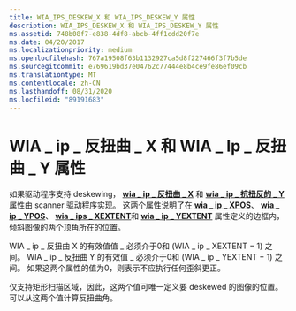 ```yaml
---
title: WIA_IPS_DESKEW_X 和 WIA_IPS_DESKEW_Y 属性
description: WIA_IPS_DESKEW_X 和 WIA_IPS_DESKEW_Y 属性
ms.assetid: 748b08f7-e838-4df8-abcb-4ff1cdd20f7e
ms.date: 04/20/2017
ms.localizationpriority: medium
ms.openlocfilehash: 767a19508f63b1132927ca5d8f227466f3f7b5de
ms.sourcegitcommit: e769619bd37e04762c77444e8b4ce9fe86ef09cb
ms.translationtype: MT
ms.contentlocale: zh-CN
ms.lasthandoff: 08/31/2020
ms.locfileid: "89191683"
---
```

# <a name="wia_ips_deskew_x-and-wia_ips_deskew_y-properties"></a>WIA \_ ip \_ 反扭曲 \_ X 和 WIA \_ Ip \_ 反扭曲 \_ Y 属性





如果驱动程序支持 deskewing， [**wia \_ ip \_ 反扭曲 \_ X**](./wia-ips-deskew-x.md) 和 [**wia \_ ip \_ 抗扭反的 \_ Y**](./wia-ips-deskew-y.md) 属性由 scanner 驱动程序实现。 这两个属性说明了在 [**wia \_ ip \_ XPOS**](./wia-ips-xpos.md)、 [**wia \_ ip \_ YPOS**](./wia-ips-ypos.md)、 [**wia \_ ips \_ XEXTENT**](./wia-ips-xextent.md)和 [**wia \_ ip \_ YEXTENT**](./wia-ips-yextent.md) 属性定义的边框内，倾斜图像的两个顶角所在的位置。

WIA \_ ip \_ 反扭曲 X 的有效值值 \_ 必须介于0和 (WIA \_ ip \_ XEXTENT − 1) 之间。 WIA \_ ip \_ 反扭曲 Y 的有效值 \_ 必须介于0和 (WIA \_ ip \_ YEXTENT − 1) 之间。 如果这两个属性的值为0，则表示不应执行任何歪斜更正。

仅支持矩形扫描区域，因此，这两个值可唯一定义要 deskewed 的图像的位置。 可以从这两个值计算反扭曲角。

 

